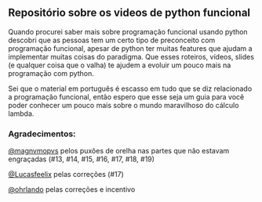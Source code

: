 ## Repositório sobre os videos de python funcional

Quando procurei saber mais sobre programação funcional usando python descobri que as pessoas tem um certo tipo de preconceito com programação funcional, apesar de python ter muitas features que ajudam a implementar muitas coisas do paradigma. Que esses roteiros, vídeos, slides (e qualquer coisa que o valha) te ajudem a evoluir um pouco mais na programação com python.

Sei que o material em português é escasso em tudo que se diz relacionado a programação funcional, então espero que esse seja um guia para você poder conhecer um pouco mais sobre o mundo maravilhoso do cálculo lambda.

### Agradecimentos:

[@magnvmopvs](https://github.com/magnvmopvs) pelos puxões de orelha nas partes que não estavam engraçadas (#13, #14, #15, #16, #17, #18, #19)

[@Lucasfeelix](https://github.com/Lucasfeelix) pelas correções (#17)

[@ohrlando](https://github.com/ohrlando) pelas correções e incentivo
